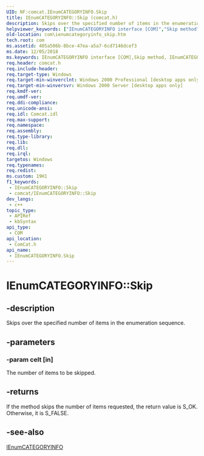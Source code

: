 ```yaml
---
UID: NF:comcat.IEnumCATEGORYINFO.Skip
title: IEnumCATEGORYINFO::Skip (comcat.h)
description: Skips over the specified number of items in the enumeration sequence.
helpviewer_keywords: ["IEnumCATEGORYINFO interface [COM]","Skip method","IEnumCATEGORYINFO.Skip","IEnumCATEGORYINFO::Skip","Skip","Skip method [COM]","Skip method [COM]","IEnumCATEGORYINFO interface","_com_ienumcategoryinfo_skip","com.ienumcategoryinfo_skip","comcat/IEnumCATEGORYINFO::Skip"]
old-location: com\ienumcategoryinfo_skip.htm
tech.root: com
ms.assetid: 405a506b-8bce-47ea-a5a7-6cd7146dcef3
ms.date: 12/05/2018
ms.keywords: IEnumCATEGORYINFO interface [COM],Skip method, IEnumCATEGORYINFO.Skip, IEnumCATEGORYINFO::Skip, Skip, Skip method [COM], Skip method [COM],IEnumCATEGORYINFO interface, _com_ienumcategoryinfo_skip, com.ienumcategoryinfo_skip, comcat/IEnumCATEGORYINFO::Skip
req.header: comcat.h
req.include-header: 
req.target-type: Windows
req.target-min-winverclnt: Windows 2000 Professional [desktop apps only]
req.target-min-winversvr: Windows 2000 Server [desktop apps only]
req.kmdf-ver: 
req.umdf-ver: 
req.ddi-compliance: 
req.unicode-ansi: 
req.idl: Comcat.idl
req.max-support: 
req.namespace: 
req.assembly: 
req.type-library: 
req.lib: 
req.dll: 
req.irql: 
targetos: Windows
req.typenames: 
req.redist: 
ms.custom: 19H1
f1_keywords:
 - IEnumCATEGORYINFO::Skip
 - comcat/IEnumCATEGORYINFO::Skip
dev_langs:
 - c++
topic_type:
 - APIRef
 - kbSyntax
api_type:
 - COM
api_location:
 - ComCat.h
api_name:
 - IEnumCATEGORYINFO.Skip
---
```


# IEnumCATEGORYINFO::Skip


## -description

Skips over the specified number of items in the enumeration sequence.

## -parameters

### -param celt [in]

The number of items to be skipped.

## -returns

If the method skips the number of items requested, the return value is S_OK. Otherwise, it is S_FALSE.

## -see-also

<a href="https://docs.microsoft.com/windows/desktop/api/comcat/nn-comcat-ienumcategoryinfo">IEnumCATEGORYINFO</a>

